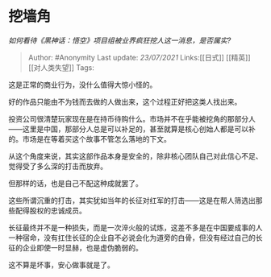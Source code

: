 # 挖墙角
*如何看待《黑神话：悟空》项目组被业界疯狂挖人这一消息，是否属实?*

> Author: #Anonymity
> Last update: *23/07/2021*
> Links:[[日式]] [[精英]] [[对人类失望]]
> Tags:

这是正常的商业行为，没什么值得大惊小怪的。

好的作品只能由不为钱而去做的人做出来，这个过程正好把这类人找出来。

投资公司很清楚玩家现在是在持币待购什么。市场并不在乎能被挖角的那部分人——这里是中国，那部分人总是可以补足的，甚至就算是核心创始人都是可以补的。市场是在等着买这个故事不管怎么落地的下文。

从这个角度来说，其实这部作品本身是安全的，除非核心团队自己对此信心不足、觉得受了多么深的打击而放弃。

但那样的话，也是自己不配这种成就罢了。

这些所谓沉重的打击，其实犹如当年的长征对红军的打击——这是在帮人筛选出那些配得股权的忠诚成员。

长征最终并不是一种损失，而是一次淬火般的试炼，这差不多是在中国要成事的人一种宿命，没有扛住长征的企业自不必说会化为道旁的白骨，但没有经过自己的长征的企业即使一时显赫，也是虚伪脆弱的。

这不算是坏事，安心做事就是了。

